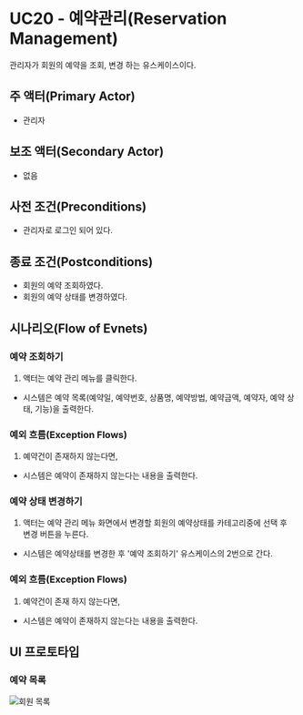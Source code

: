 # UC20 - 예약관리(Reservation Management)

관리자가 회원의 예약을 조회, 변경 하는 유스케이스이다.

## 주 액터(Primary Actor)

- 관리자

## 보조 액터(Secondary Actor)

- 없음

## 사전 조건(Preconditions)

- 관리자로 로그인 되어 있다.


## 종료 조건(Postconditions)


- 회원의 예약 조회하였다.
- 회원의 예약 상태를 변경하였다.

## 시나리오(Flow of Evnets)

### 예약 조회하기

1. 액터는 예약 관리 메뉴를 클릭한다.
- 시스템은 예약 목록(예약일, 예약번호, 상품명, 예약방법, 예약금액, 예약자, 예약 상태, 기능)을 출력한다.

### 예외 흐름(Exception Flows) 
1. 예약건이 존재하지 않는다면,
- 시스템은 예약이 존재하지 않는다는 내용을 출력한다.

### 예약 상태 변경하기

1. 액터는 예약 관리 메뉴 화면에서 변경할 회원의 예약상태를 카테고리중에 선택 후 변경 버튼을 누른다.
- 시스템은 예약상태를 변경한 후 '예약 조회하기' 유스케이스의 2번으로 간다.

### 예외 흐름(Exception Flows) 
1. 예약건이 존재 하지 않는다면,
- 시스템은 예약이 존재하지 않는다는 내용을 출력한다.

## UI 프로토타입

### 예약 목록
![회원 목록](./images/uc002-list.png)


